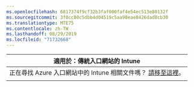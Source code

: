 ```yaml
---
ms.openlocfilehash: 6817374f9cf32b3faf000faf4e54ec513e80132f
ms.sourcegitcommit: 3f0cc80c5dbb4d04519c5aa98eae8426dad8cb30
ms.translationtype: MTE75
ms.contentlocale: zh-TW
ms.lasthandoff: 08/29/2019
ms.locfileid: "71732668"
---
```

|                            適用於：傳統入口網站的 Intune                            |
|------------------------------------------------------------------------------------------------|
| 正在尋找 Azure 入口網站中的 Intune 相關文件嗎？ [請移至這裡](/intune/what-is-intune)。 |
|                                                                                                |

